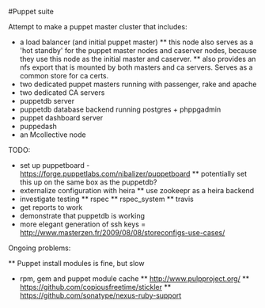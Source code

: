 #Puppet suite

Attempt to make a puppet master cluster that includes:
* a load balancer (and initial puppet master)
** this node also serves as a 'hot standby' for the puppet master nodes and caserver nodes, because they use this node as the initial master and caserver.
** also provides an nfs export that is mounted by both masters and ca servers. Serves as a common store for ca certs.
* two dedicated puppet masters running with passenger, rake and apache
* two dedicated CA servers
* puppetdb server
* puppetdb database backend running postgres + phppgadmin
* puppet dashboard server
* puppedash
* an Mcollective node


TODO:
* set up puppetboard - https://forge.puppetlabs.com/nibalizer/puppetboard
** potentially set this up on the same box as the puppetdb?
* externalize configuration with heira
** use zookeepr as a heira backend
* investigate testing
** rspec
** rspec_system
** travis
* get reports to work
* demonstrate that puppetdb is working
* more elegant generation of ssh keys = http://www.masterzen.fr/2009/08/08/storeconfigs-use-cases/


Ongoing problems:

** Puppet install modules is fine, but slow
* rpm, gem and puppet module cache
** http://www.pulpproject.org/
** https://github.com/copiousfreetime/stickler
** https://github.com/sonatype/nexus-ruby-support
